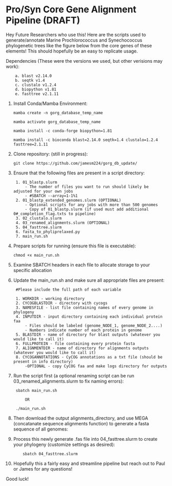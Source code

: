 # Pro/Syn Core Gene Alignment Pipeline (DRAFT)
Hey Future Researchers who use this! Here are the scripts used to generate/annotate Marine Prochlorococcus and Synechococcus phylogenetic trees like the figure below from the core genes of these elements! This should hopefully be an easy to replicate usage.

Dependencies (These were the versions we used, but other verisions may work):

        a. blast v2.14.0
        b. seqtk v1.4
        c. clustalo v1.2.4
        d. biopython v1.81
        e. fasttree v2.1.11

1. Install Conda/Mamba Environment:

       mamba create -n gorg_database_temp_name
   
       mamba activate gorg_database_temp_name

       mamba install -c conda-forge biopython=1.81

       mamba install -c bioconda blast=2.14.0 seqtk=1.4 clustalo=1.2.4 fasttree=2.1.11

2. Clone repository: (still in progress):

       git clone https://github.com/jamesm224/gorg_db_update/
   
3. Ensure that the following files are present in a script directory:
    
        1. 01_blastp.slurm
            - The number of files you want to run should likely be adjusted for your own jobs
            - #SBATCH --array=1-1%1
        2. 01_blastp_extended_genomes.slurm (OPTIONAL)
            - Optional scripts for any jobs with more than 500 genomes
            - Copy of 01_blastp.slurm (if used must add additional 0#_completion_flag.txts to pipeline)
        3. 02_clustalo.slurm
        4. 03_renamed_alignments.slurm (OPTIONAL)
        5. 04_fasttree.slurm
        6. fasta_to_phyliprelaxed.py
        7. main_run.sh
  
5. Prepare scripts for running (ensure this file is executable):

       chmod +x main_run.sh
6. Examine SBATCH headers in each file to allocate storage to your specific allocation
   
7. Update the main_run.sh and make sure all appropriate files are present: 

        #Please include the full path of each variable
    
        1. WORKDIR - working directory
        2. CYCOGBLASTDIR - directory with cycogs
        3. NAMESFILE - list file containing names of every genome in phylogeny
        4. INPUTDIR - input directory containing each individual protein faa
            - Files should be labeled (genome_NODE_1, genome_NODE_2....)
            - Numbers indicate number of each protein in genome
        5. BLASTDIR - name of directory for blast outputs (whatever you would like to call it)
        6. FULLPROTEIN - file containing every protein fasta
        7. ALIGNMENTDIR - name of directory for alignments outputs (whatever you would like to call it)
        8. CYCOGANNOTATIONS - CyCOG annotations as a txt file (should be present in info directory)
            -OPTIONAL - copy CyCOG faa and make logs directory for outputs

8. Run the script first (a optional renaming script can be run 03_renamed_alignments.slurm to fix naming errors):

        sbatch main_run.sh
   
            OR
   
        ./main_run.sh

9. Then download the output alignments_directory, and use MEGA (concatanate sequence alignments function) to generate a fasta sequence of all genomes:
   
10. Process this newly generate .fas file into 04_fasttree.slurm to create your phylogeny (customize settings as desired):

            sbatch 04_fasttree.slurm

11. Hopefully this a fairly easy and streamline pipeline but reach out to Paul or James for any questions!


Good luck!



